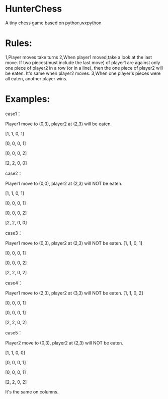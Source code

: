 ﻿HunterChess
===========

A tiny chess game based on python,wxpython


Rules:
===========
1,Player moves take turns
2,When player1 moved,take a look at the last move.
  If two pieces(must include the last move) of player1 are against only one piece of player2 in a row (or in a line),
  then the one piece of player2 will be eaten.
  It's same when player2 moves. 
3,When one player's pieces were all eaten, another player wins.

Examples:
============

case1：

Player1 move to (0,3), player2 at (2,3) will be eaten.

[1, 1, 0, 1]

[0, 0, 0, 1]

[0, 0, 0, 2]

[2, 2, 0, 0]

case2：

Player1 move to (0,0), player2 at (2,3) will NOT be eaten.

[1, 1, 0, 1]

[0, 0, 0, 1]

[0, 0, 0, 2]

[2, 2, 0, 0]

case3：

Player1 move to (0,3), player2 at (2,3) will  NOT be eaten.
[1, 1, 0, 1]

[0, 0, 0, 1]

[0, 0, 0, 2]

[2, 2, 0, 2]


case4：

Player1 move to (2,3), player2 at (3,3) will NOT be eaten.
[1, 1, 0, 2]

[0, 0, 0, 1]

[0, 0, 0, 1]

[2, 2, 0, 2]

case5：

Player2 move to (0,3), player2 at (2,3) will NOT be eaten.

[1, 1, 0, 0]

[0, 0, 0, 1]

[0, 0, 0, 1]

[2, 2, 0, 2]

It's the same on columns.

